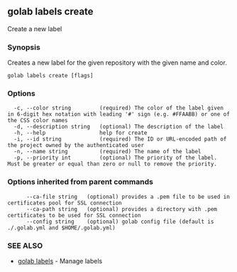 ## golab labels create

Create a new label

### Synopsis


Creates a new label for the given repository with the given name and color.

```
golab labels create [flags]
```

### Options

```
  -c, --color string         (required) The color of the label given in 6-digit hex notation with leading '#' sign (e.g. #FFAABB) or one of the CSS color names
  -d, --description string   (optional) The description of the label
  -h, --help                 help for create
  -i, --id string            (required) The ID or URL-encoded path of the project owned by the authenticated user
  -n, --name string          (required) The name of the label
  -p, --priority int         (optional) The priority of the label. Must be greater or equal than zero or null to remove the priority.
```

### Options inherited from parent commands

```
      --ca-file string   (optional) provides a .pem file to be used in certificates pool for SSL connection
      --ca-path string   (optional) provides a directory with .pem certificates to be used for SSL connection
      --config string    (optional) golab config file (default is ./.golab.yml and $HOME/.golab.yml)
```

### SEE ALSO
* [golab labels](golab_labels.md)	 - Manage labels

